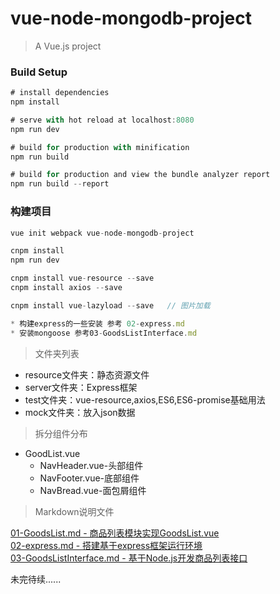 # vue-node-mongodb-project

> A Vue.js project

### Build Setup

```javascript
# install dependencies
npm install

# serve with hot reload at localhost:8080
npm run dev

# build for production with minification
npm run build

# build for production and view the bundle analyzer report
npm run build --report

```
### 构建项目

```javascript
vue init webpack vue-node-mongodb-project

cnpm install
npm run dev

cnpm install vue-resource --save
cnpm install axios --save

cnpm install vue-lazyload --save   // 图片加载

* 构建express的一些安装 参考 02-express.md
* 安装mongoose 参考03-GoodsListInterface.md

```
> 文件夹列表

- resource文件夹：静态资源文件
- server文件夹：Express框架
- test文件夹：vue-resource,axios,ES6,ES6-promise基础用法
- mock文件夹：放入json数据

> 拆分组件分布

- GoodList.vue
    - NavHeader.vue-头部组件
    - NavFooter.vue-底部组件
    - NavBread.vue-面包屑组件

> Markdown说明文件

[01-GoodsList.md - 商品列表模块实现GoodsList.vue](https://github.com/ccyinghua/vue-node-mongodb-project/blob/master/01-GoodsList.md)
 <br/>
[02-express.md - 搭建基于express框架运行环境](https://github.com/ccyinghua/vue-node-mongodb-project/blob/master/02-express.md)
 <br/>
[03-GoodsListInterface.md - 基于Node.js开发商品列表接口](https://github.com/ccyinghua/vue-node-mongodb-project/blob/master/03-GoodsListInterface.md)


未完待续......